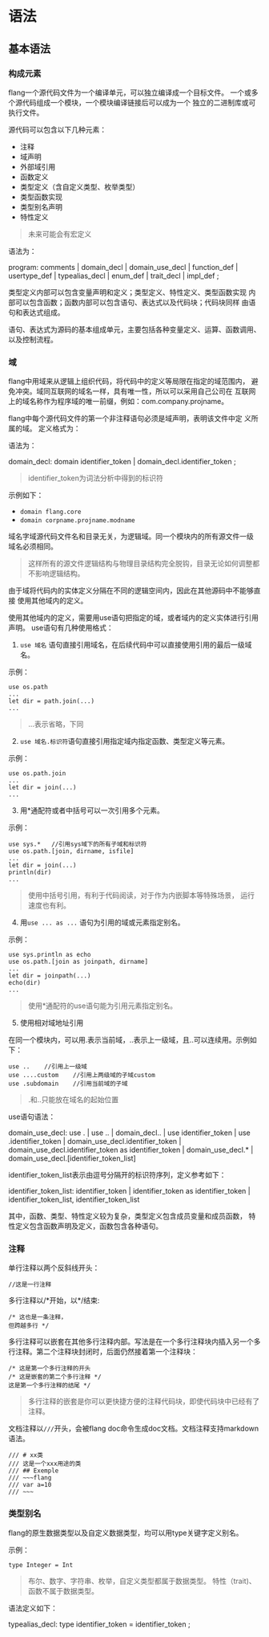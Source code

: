 # 语法

## 基本语法

### 构成元素

flang一个源代码文件为一个编译单元，可以独立编译成一个目标文件。
一个或多个源代码组成一个模块，一个模块编译链接后可以成为一个
独立的二进制库或可执行文件。

源代码可以包含以下几种元素：

+ 注释
+ 域声明
+ 外部域引用
+ 函数定义
+ 类型定义（含自定义类型、枚举类型）
+ 类型函数实现
+ 类型别名声明
+ 特性定义

> 未来可能会有宏定义


语法为：

program:
    comments
    | domain_decl
    | domain_use_decl
    | function_def
    | usertype_def
    | typealias_decl
    | enum_def
    | trait_decl
    | impl_def
    ;


类型定义内部可以包含变量声明和定义；类型定义、特性定义、类型函数实现
内部可以包含函数；函数内部可以包含语句、表达式以及代码块；代码块同样
由语句和表达式组成。

语句、表达式为源码的基本组成单元，主要包括各种变量定义、运算、函数调用、
以及控制流程。

### 域

flang中用域来从逻辑上组织代码，将代码中的定义等局限在指定的域范围内，
避免冲突。域同互联网的域名一样，具有唯一性，所以可以采用自己公司在
互联网上的域名称作为程序域的唯一前缀，例如：com.company.projname。
 
flang中每个源代码文件的第一个非注释语句必须是域声明，表明该文件中定
义所属的域。
定义格式为：

语法为：

domain_decl:
    domain identifier_token
    | domain_decl.identifier_token
    ;

> identifier_token为词法分析中得到的标识符

示例如下：

+ `domain flang.core`
+ `domain corpname.projname.modname`
    
域名字域源代码文件名和目录无关，为逻辑域。同一个模块内的所有源文件一级
域名必须相同。

> 这样所有的源文件逻辑结构与物理目录结构完全脱钩，目录无论如何调整都
> 不影响逻辑结构。

由于域将代码内的实体定义分隔在不同的逻辑空间内，因此在其他源码中不能够直接
使用其他域内的定义。

使用其他域内的定义，需要用use语句把指定的域，或者域内的定义实体进行引用声明。
use语句有几种使用格式：

1) `use 域名` 语句直接引用域名，在后续代码中可以直接使用引用的最后一级域名。 

示例：

~~~flang
use os.path
...
let dir = path.join(...)
...
~~~

> ...表示省略，下同

2) `use 域名.标识符`语句直接引用指定域内指定函数、类型定义等元素。

示例：  

~~~flang
use os.path.join
...
let dir = join(...)
...
~~~

3) 用\*通配符或者中括号可以一次引用多个元素。

示例：

~~~lang
use sys.*	//引用sys域下的所有子域和标识符
use os.path.[join, dirname, isfile]
...
let dir = join(...)
println(dir)
...
~~~

> 使用中括号引用，有利于代码阅读，对于作为内嵌脚本等特殊场景，
> 运行速度也有利。

4) 用`use ... as ...` 语句为引用的域或元素指定别名。

示例：

~~~flang
use sys.println as echo
use os.path.[join as joinpath, dirname]
...
let dir = joinpath(...)
echo(dir)
...
~~~

> 使用\*通配符的use语句能为引用元素指定别名。

5) 使用相对域地址引用

在同一个模块内，可以用.表示当前域，..表示上一级域，且..可以连续用。示例如下：

~~~flang
use ..    //引用上一级域
use ....custom    //引用上两级域的子域custom
use .subdomain    //引用当前域的子域
~~~

> .和..只能放在域名的起始位置

use语句语法：

domain_use_decl:
	use .
    | use ..
	| domain_decl..
	| use identifier_token
	| use .identifier_token
	| domain_use_decl.identifier_token
	| domain_use_decl.identifier_token as identifier_token
	| domain_use_decl.\*
	| domain_use_decl.\[identifier_token_list\]

identifier_token_list表示由逗号分隔开的标识符序列，定义参考如下：

identifier_token_list:
	identifier_token
	| identifier_token as identifier_token
	| identifier_token_list, identifier_token_list

其中，函数、类型、特性定义较为复杂，类型定义包含成员变量和成员函数，
特性定义包含函数声明及定义，函数包含各种语句。


### 注释

单行注释以两个反斜线开头：

~~~
//这是一行注释
~~~

多行注释以/\*开始，以\*/结束:

~~~
/* 这也是一条注释，
但跨越多行 */
~~~

多行注释可以嵌套在其他多行注释内部。写法是在一个多行注释块内插入另一个多行注释。第二个注释块封闭时，后面仍然接着第一个注释块：

~~~
/* 这是第一个多行注释的开头
/* 这是嵌套的第二个多行注释 */
这是第一个多行注释的结尾 */
~~~

> 多行注释的嵌套是你可以更快捷方便的注释代码块，即使代码块中已经有了注释。

文档注释以`///`开头，会被flang doc命令生成doc文档。文档注释支持markdown语法。

~~~
/// # xx类
/// 这是一个xxx用途的类
/// ## Exemple
/// ~~~flang
/// var a=10
/// ~~~
~~~

### 类型别名

flang的原生数据类型以及自定义数据类型，均可以用type关键字定义别名。

示例：

~~~flang
type Integer = Int
~~~

> 布尔、数字、字符串、枚举，自定义类型都属于数据类型。
> 特性（trait)、函数不属于数据类型。

语法定义如下：

typealias_decl:
	type identifier_token = identifier_token
	;
	
